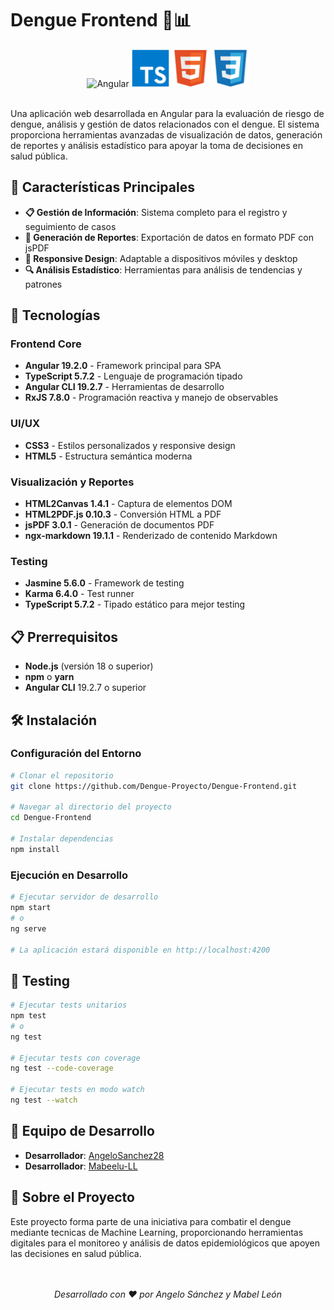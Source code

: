 # Dengue Frontend 🦟📊

<div align="center">
  <img src="https://angular.io/assets/images/logos/angular/angular.svg" alt="Angular" width="60" height="60"/>
  <img src="https://raw.githubusercontent.com/devicons/devicon/master/icons/typescript/typescript-original.svg" alt="TypeScript" width="60" height="60"/>
  <img src="https://raw.githubusercontent.com/devicons/devicon/master/icons/html5/html5-original.svg" alt="HTML5" width="60" height="60"/>
  <img src="https://raw.githubusercontent.com/devicons/devicon/master/icons/css3/css3-original.svg" alt="CSS3" width="60" height="60"/>
</div>

<br>

Una aplicación web desarrollada en Angular para la evaluación de riesgo de dengue, análisis y gestión de datos relacionados con el dengue. El sistema proporciona herramientas avanzadas de visualización de datos, generación de reportes y análisis estadístico para apoyar la toma de decisiones en salud pública.

## 🎯 Características Principales

- **📋 Gestión de Información**: Sistema completo para el registro y seguimiento de casos
- **📄 Generación de Reportes**: Exportación de datos en formato PDF con jsPDF
- **📱 Responsive Design**: Adaptable a dispositivos móviles y desktop
- **🔍 Análisis Estadístico**: Herramientas para análisis de tendencias y patrones

## 🚀 Tecnologías

### Frontend Core
- **Angular 19.2.0** - Framework principal para SPA
- **TypeScript 5.7.2** - Lenguaje de programación tipado
- **Angular CLI 19.2.7** - Herramientas de desarrollo
- **RxJS 7.8.0** - Programación reactiva y manejo de observables

### UI/UX
- **CSS3** - Estilos personalizados y responsive design
- **HTML5** - Estructura semántica moderna

### Visualización y Reportes
- **HTML2Canvas 1.4.1** - Captura de elementos DOM
- **HTML2PDF.js 0.10.3** - Conversión HTML a PDF
- **jsPDF 3.0.1** - Generación de documentos PDF
- **ngx-markdown 19.1.1** - Renderizado de contenido Markdown

### Testing
- **Jasmine 5.6.0** - Framework de testing
- **Karma 6.4.0** - Test runner
- **TypeScript 5.7.2** - Tipado estático para mejor testing

## 📋 Prerrequisitos

- **Node.js** (versión 18 o superior)
- **npm** o **yarn**
- **Angular CLI** 19.2.7 o superior

## 🛠️ Instalación

### Configuración del Entorno

```bash
# Clonar el repositorio
git clone https://github.com/Dengue-Proyecto/Dengue-Frontend.git

# Navegar al directorio del proyecto
cd Dengue-Frontend

# Instalar dependencias
npm install
```

### Ejecución en Desarrollo

```bash
# Ejecutar servidor de desarrollo
npm start
# o
ng serve

# La aplicación estará disponible en http://localhost:4200
```

## 🧪 Testing

```bash
# Ejecutar tests unitarios
npm test
# o
ng test

# Ejecutar tests con coverage
ng test --code-coverage

# Ejecutar tests en modo watch
ng test --watch
```

## 👥 Equipo de Desarrollo

- **Desarrollador**: [AngeloSanchez28](https://github.com/AngeloSanchez28)
- **Desarrollador**: [Mabeelu-LL](https://github.com/Mabeelu-LL)

## 🏥 Sobre el Proyecto

Este proyecto forma parte de una iniciativa para combatir el dengue mediante tecnicas de Machine Learning, proporcionando herramientas digitales para el monitoreo y análisis de datos epidemiológicos que apoyen las decisiones en salud pública.

<div align="center">
  <br><br>
  <i>Desarrollado con ❤️ por Angelo Sánchez y Mabel León</i>
</div>
